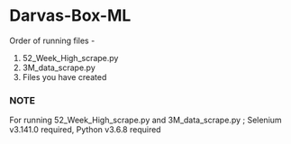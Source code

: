 # Darvas-Box-ML

Order of running files - 
1) 52_Week_High_scrape.py
2) 3M_data_scrape.py
3) Files you have created 


### NOTE
For running 52_Week_High_scrape.py and 3M_data_scrape.py ; Selenium v3.141.0 required, Python v3.6.8 required
